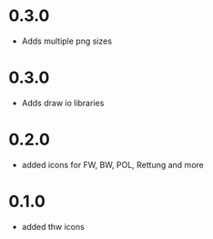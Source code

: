 # 0.3.0
* Adds multiple png sizes

# 0.3.0
* Adds draw io libraries

# 0.2.0
* added icons for FW, BW, POL, Rettung and more

# 0.1.0
* added thw icons 